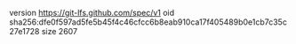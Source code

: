 version https://git-lfs.github.com/spec/v1
oid sha256:dfe0f597ad5fe5b45f4c46cfcc6b8eab910ca17f405489b0e1cb7c35c27e1728
size 2607
